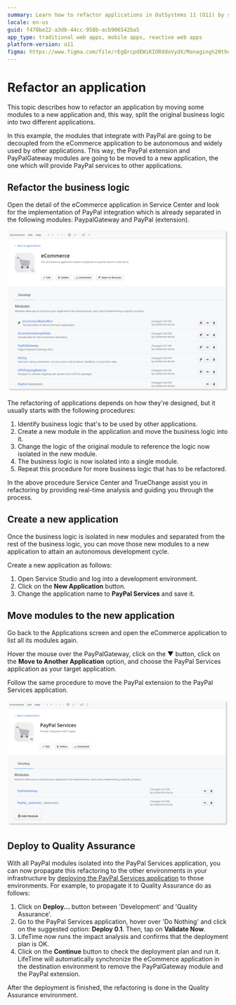 ```yaml
---
summary: Learn how to refactor applications in OutSystems 11 (O11) by splitting business logic into separate modules for enhanced autonomy and reusability.
locale: en-us
guid: f478be22-a3db-44cc-958b-acb906542ba5
app_type: traditional web apps, mobile apps, reactive web apps
platform-version: o11
figma: https://www.figma.com/file/rEgQrcpdEWiKIORddoVydX/Managing%20the%20Applications%20Lifecycle?node-id=257:101
---
```


# Refactor an application

This topic describes how to refactor an application by moving some modules to a new application and, this way, split the original business logic into two different applications.

In this example, the modules that integrate with PayPal are going to be decoupled from the eCommerce application to be autonomous and widely used by other applications. This way, the PayPal extension and PayPalGateway modules are going to be moved to a new application, the one which will provide PayPal services to other applications.


## Refactor the business logic

Open the detail of the eCommerce application in Service Center and look for the implementation of PayPal integration which is already separated in the following modules: PaypalGateway and PayPal (extension).

![Screenshot of the Service Center detailing the PayPalGateway and PayPal extension modules within the eCommerce application](images/refactor-an-application-1.png "Service Center showing PayPal integration modules")

The refactoring of applications depends on how they're designed, but it usually starts with the following procedures:

1. Identify business logic that's to be used by other applications.
1. Create a new module in the application and move the business logic into it.
1. Change the logic of the original module to reference the logic now isolated in the new module.
1. The business logic is now isolated into a single module.
1. Repeat this procedure for more business logic that has to be refactored.

In the above procedure Service Center and TrueChange assist you in refactoring by providing real-time analysis and guiding you through the process.


## Create a new application

Once the business logic is isolated in new modules and separated from the rest of the business logic, you can move those new modules to a new application to attain an autonomous development cycle.

Create a new application as follows:

1. Open Service Studio and log into a development environment.
2. Click on the **New Application** button.
3. Change the application name to **PayPal Services** and save it.


## Move modules to the new application

Go back to the Applications screen and open the eCommerce application to list all its modules again.

Hover the mouse over the PayPalGateway, click on the ▼ button, click on the **Move to Another Application** option, and choose the PayPal Services application as your target application.

Follow the same procedure to move the PayPal extension to the PayPal Services application.

![Process of moving PayPalGateway and PayPal extension modules to the PayPal Services application in the Service Studio interface](images/refactor-an-application-2.png "Moving modules to a new application")


## Deploy to Quality Assurance

With all PayPal modules isolated into the PayPal Services application, you can now propagate this refactoring to the other environments in your infrastructure by [deploying the PayPal Services application](<deploy-an-application.md>) to those environments. For example, to propagate it to Quality Assurance do as follows:

1. Click on **Deploy...** button between 'Development' and 'Quality Assurance'.
1. Go to the PayPal Services application, hover over 'Do Nothing' and click on the suggested option: **Deploy 0.1**. Then, tap on **Validate Now**.
1. LifeTime now runs the impact analysis and confirms that the deployment plan is OK.
1. Click on the **Continue** button to check the deployment plan and run it. LifeTime will automatically synchronize the eCommerce application in the destination environment to remove the PayPalGateway module and the PayPal extension.

After the deployment is finished, the refactoring is done in the Quality Assurance environment.
